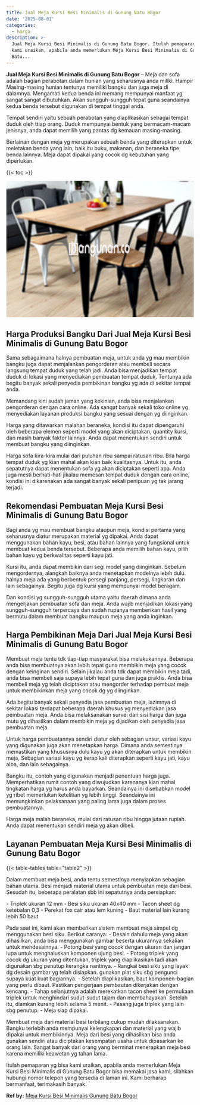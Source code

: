 ```yaml
---
title: Jual Meja Kursi Besi Minimalis di Gunung Batu Bogor
date: '2025-08-01'
categories:
  - harga
description: >-
  Jual Meja Kursi Besi Minimalis di Gunung Batu Bogor. Itulah pemaparan yg bisa
  kami uraikan, apabila anda memerlukan Meja Kursi Besi Minimalis di Gunung
  Batu...
---
```


**Jual Meja Kursi Besi Minimalis di Gunung Batu Bogor** – Meja dan sofa adalah bagian perabotan dalam hunian yang seharusnya anda miliki. Hampir Masing-masing hunian tentunya memiliki bangku dan juga meja di dalamnya. Mengamati kedua benda ini memang mempunyai manfaat yg sangat sangat dibutuhkan. Akan sungguh-sungguh tepat guna seandainya kedua benda tersebut digunakan di tempat tinggal anda.

Tempat sendiri yaitu sebuah perabotan yang diaplikasikan sebagai tempat duduk oleh ttiap orang. Duduk mempunyai bentuk yang bermacam-macam jenisnya, anda dapat memilih yang pantas dg kemauan masing-masing.

Berlainan dengan meja yg merupakan sebuah benda yang diterapkan untuk meletakan benda yang lain, baik itu buku, makanan, dan beraneka tipe benda lainnya. Meja dapat dipakai yang cocok dg kebutuhan yang diperlukan.

{{< toc >}}

![Jual Meja Kursi Besi Minimalis di Gunung Batu Bogor](/images/jual-meja-besi-murah25.png)

## Harga Produksi Bangku Dari Jual Meja Kursi Besi Minimalis di Gunung Batu Bogor

Sama sebagaimana halnya pembuatan meja, untuk anda yg mau membikin bangku juga dapat menjalankan pengorderan atau membeli secara langsung tempat duduk yang telah jadi. Anda bisa menjadikan tempat duduk di lokasi yang menyediakan pembuatan tempat duduk. Tentunya ada begitu banyak sekali penyedia pembikinan bangku yg ada di sekitar tempat anda.

Memandang kini sudah jaman yang kekinian, anda bisa menjalankan pengorderan dengan cara online. Ada sangat banyak sekali toko online yg menyediakan layanan produksi bangku yang sesuai dengan yg diinginkan.

Harga yang ditawarkan malahan beraneka, kondisi itu dapat dipengaruhi oleh beberapa elemen seperti model yang akan diciptakan, quantity kursi, dan masih banyak faktor lainnya. Anda dapat menentukan sendiri untuk membuat bangku yang diinginkan.

Harga sofa kira-kira mulai dari puluhan ribu sampai ratusan ribu. Bila harga tempat duduk yg kian mahal akan kian baik kualitasnya. Untuk itu, anda sepatutnya dapat menentukan sofa yg akan diciptakan seperti apa. Anda juga mesti berhati-hati jikalau memesan tempat duduk dengan cara online, kondisi ini dikarenakan ada sangat banyak sekali penipuan yg tak jarang terjadi.

## Rekomendasi Pembuatan Meja Kursi Besi Minimalis di Gunung Batu Bogor

Bagi anda yg mau membuat bangku ataupun meja, kondisi pertama yang seharusnya diatur merupakan material yg dipakai. Anda dapat menggunakan bahan kayu, besi, atau bahan lainnya yang fungsional untuk membuat kedua benda tersebut. Beberapa anda memilih bahan kayu, pilih bahan kayu yg berkwalitas seperti kayu jati.

Kursi itu, anda dapat membikin dari segi model yang diinginkan. Sebelum mengordernya, alangkah baiknya anda menetapkan modelnya lebih dulu. halnya meja ada yang berbentuk persegi panjang, persegi, lingkaran dan lain sebagainya. Begitu juga dg kursi yang mempunyai model beragam.

Dan kondisi yg sungguh-sungguh utama yaitu daerah dimana anda mengerjakan pembuatan sofa dan meja. Anda wajib menjadikan lokasi yang sungguh-sungguh terpercaya dan sudah rupanya memberikan hasil yang bermutu dalam membuat bangku maupun meja yang anda inginkan.

## Harga Pembikinan Meja Dari Jual Meja Kursi Besi Minimalis di Gunung Batu Bogor

Membuat meja tentu tdk tiap-tiap masyarakat bisa melakukannya. Beberapa anda bisa membuatnya akan lebih tepat guna membikin meja yang cocok dengan keinginan sendiri. Selain jikalau anda tdk dapat membikin meja tadi, anda bisa membeli saja supaya lebih tepat guna dan juga praktis. Anda bisa membeli meja yg telah diciptakan atau mengorder terhadap pembuat meja untuk membikinkan meja yang cocok dg yg diinginkan.

Ada begitu banyak sekali penyedia jasa pembuatan meja, lazimnya di sekitar lokasi terdapat beberapa daerah khusus yg menyediakan jasa pembuatan meja. Anda bisa melaksanakan survei dari sisi harga dan juga mutu yg dihasilkan dalam membikin meja yg dijadikan oleh penyedia jasa pembuatan meja.

Untuk harga pembuatannya sendiri diatur oleh sebagian unsur, variasi kayu yang digunakan juga akan menetapkan harga. Dimana anda semestinya memastikan yang khususnya dulu kayu yg akan diterapkan untuk membikin meja, Sebagian variasi kayu yg kerap kali diterapkan seperti kayu jati, kayu alba, dan lain sebagainya.

Bangku itu, contoh yang digunakan menjadi penentuan harga juga. Memperhatikan rumit contoh yang diwujudkan karenanya kian mahal tingkatan harga yg harus anda bayarkan. Seandainya ini disebabkan model yg ribet memerlukan ketelitian yg lebih tinggi. Seandainya ini memungkinkan pelaksanaan yang paling lama juga dalam proses pembuatannya.

Harga meja malah beraneka, mulai dari ratusan ribu hingga jutaan rupiah. Anda dapat menentukan sendiri meja yg akan dibeli.

## Layanan Pembuatan Meja Kursi Besi Minimalis di Gunung Batu Bogor

{{< table-tables table="table2" >}}

Dalam membuat meja besi, anda tentu semestinya menyiapkan sebagian bahan utama. Besi menjadi material utama untuk pembuatan meja dari besi. Sesudah itu, beberapa peralatan sbb ini sepatutnya anda persiapkan:

\- Triplek ukuran 12 mm - Besi siku ukuran 40x40 mm - Tacon sheet dg ketebalan 0,3 - Perekat fox cair atau lem kuning - Baut material lain kurang lebih 50 baut

Pada saat ini, kami akan memberikan sistem membuat meja simpel dg menggunakan besi siku. Berikut caranya: - Desain dahulu meja yang akan dihasilkan, anda bisa menggunakan gambar beserta ukurannya sekalian untuk mendesainnya. - Potong besi yang cocok dengan ukuran dan jangan lupa untuk menghaluskan komponen ujung besi. - Potong triplek yang cocok dg ukuran yang ditentukan, triplek yang diaplikasikan tadi akan digunakan sbg penutup kerangka nantinya. - Rangkai besi siku yang layak dg desain gambar yg telah disiapkan. gunakan plat siku sbg pengunci supaya kuat kuat bagiannya. - Setelah diaplikasikan, baut komponen-bagian yang perlu dibaut. Pastikan pengerjaan pembautan dikerjakan dengan kencang. - Tahap selanjutnya adalah merekatkan tacon sheet ke permukaan triplek untuk menghindari sudut-sudut tajam dan membahayakan. Setelah itu, diamkan kurang lebih selama 5 menit. - Pasang juga triplek yang lain sbg penutup. - Meja siap dipakai.

Membuat meja dari material besi terbilang cukup mudah dilaksanakan. Bangku terlebih anda mempunyai kelengkapan dan material yang wajib dipakai untuk membikinnya. Meja dari besi yang dihasilkan bisa anda gunakan sendiri atau diciptakan kesempatan usaha untuk dipasarkan ke orang lain. Sangat banyak dari orang yang berminat menerapkan meja besi karena memiliki keawetan yg tahan lama.

Itulah pemaparan yg bisa kami uraikan, apabila anda memerlukan Meja Kursi Besi Minimalis di Gunung Batu Bogor bisa memakai jasa kami, silahkan hubungi nomor telepon yang tersedia di laman ini. Kami berharap bermanfaat, terimakasih banyak.

**Ref by:** [Meja Kursi Besi Minimalis Gunung Batu Bogor](https://id.wikipedia.org/wiki/Meja)
